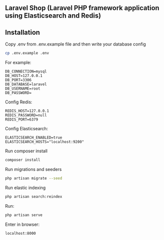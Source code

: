 ## Laravel Shop (Laravel PHP framework application using Elasticsearch and Redis)

## Installation

Copy .env from .env.example file and then write your database config

```bash
cp .env.example .env
```

For example:

```
DB_CONNECTION=mysql
DB_HOST=127.0.0.1
DB_PORT=3306
DB_DATABASE=laravel
DB_USERNAME=root
DB_PASSWORD=
```
Config Redis:

```
REDIS_HOST=127.0.0.1
REDIS_PASSWORD=null
REDIS_PORT=6379
```
Config Elasticsearch:

```
ELASTICSEARCH_ENABLED=true
ELASTICSEARCH_HOSTS="localhost:9200"
```
Run composer install

```bash
composer install
```

Run migrations and seeders

```bash
php artisan migrate --seed
```

Run elastic indexing

```bash
php artisan search:reindex
```

Run:

```bash
php artisan serve
```
Enter in browser:

```bash 
localhost:8000
```
